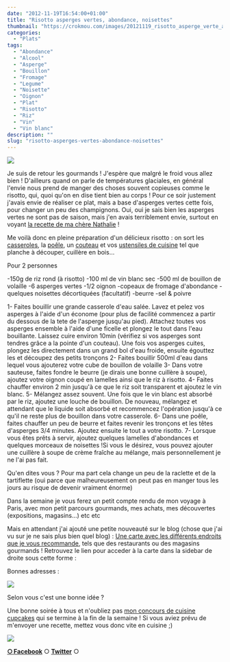 ```yaml
---
date: "2012-11-19T16:54:00+01:00"
title: "Risotto asperges vertes, abondance, noisettes"
thumbnail: "https://crokmou.com/images/20121119_risotto_asperge_verte_abondance_noisette_0031.jpg"
categories:
  - "Plats"
tags:
  - "Abondance"
  - "Alcool"
  - "Asperge"
  - "Bouillon"
  - "Fromage"
  - "Legume"
  - "Noisette"
  - "Oignon"
  - "Plat"
  - "Risotto"
  - "Riz"
  - "Vin"
  - "Vin blanc"
description: ""
slug: "risotto-asperges-vertes-abondance-noisettes"
---
```


[![](http://4.bp.blogspot.com/-7kZQqFg7CDA/UKvKx6p-W_I/AAAAAAAAFXc/_Knrp2v6-3M/s320/20121119_risotto_asperge_verte_abondance_noisette_0031_bann.jpg)](http://4.bp.blogspot.com/-7kZQqFg7CDA/UKvKx6p-W_I/AAAAAAAAFXc/_Knrp2v6-3M/s1600/20121119_risotto_asperge_verte_abondance_noisette_0031_bann.jpg)

Je suis de retour les gourmands ! J'espère que malgré le froid vous allez bien ! D'ailleurs quand on parle de températures glaciales, en général l'envie nous prend de manger des choses souvent copieuses comme le risotto, qui, quoi qu'on en dise tient bien au corps ! Pour ce soir justement j'avais envie de réaliser ce plat, mais a base d'asperges vertes cette fois, pour changer un peu des champignons. Oui, oui je sais bien les asperges vertes ne sont pas de saison, mais j'en avais terriblement envie, surtout en voyant [la recette de ma chère Nathalie](http://www.lacuisinedenathalie.com/article-risotto-aux-asperges-vertes-recette-facile-103995541.html) !

Me voilà donc en pleine préparation d'un délicieux risotto : on sort les [casseroles](http://www.rueducommerce.fr/index/casserole%20fonte), la [poêle](http://www.rueducommerce.fr/m/pl/malid:4769951), un [couteau](http://www.rueducommerce.fr/m/pl/malid:12468606) et vos [ustensiles de cuisine](http://www.rueducommerce.fr/m/pl/malid:43774567) tel que planche à découper, cuillère en bois...

Pour 2 personnes

-150g de riz rond (à risotto) -100 ml de vin blanc sec -500 ml de bouillon de volaille -6 asperges vertes -1/2 oignon -copeaux de fromage d'abondance -quelques noisettes décortiquées (facultatif) -beurre -sel & poivre

1- Faites bouillir une grande casserole d'eau salée. Lavez et pelez vos asperges à l'aide d'un économe (pour plus de facilité commencez a partir du dessous de la tete de l'asperge jusqu'au pied). Attachez toutes vos asperges ensemble à l'aide d'une ficelle et plongez le tout dans l'eau bouillante. Laissez cuire environ 10min (vérifiez si vos asperges sont tendres grâce a la pointe d'un couteau). Une fois vos asperges cuites, plongez les directement dans un grand bol d'eau froide, ensuite égouttez les et découpez des petits tronçons 2- Faites bouillir 500ml d'eau dans lequel vous ajouterez votre cube de bouillon de volaille 3- Dans votre sauteuse, faites fondre le beurre (je dirais une bonne cuillère à soupe), ajoutez votre oignon coupé en lamelles ainsi que le riz à risotto. 4- Faites chauffer environ 2 min jusqu'à ce que le riz soit transparent et ajoutez le vin blanc. 5- Mélangez assez souvent. Une fois que le vin blanc est absorbé par le riz, ajoutez une louche de bouillon. De nouveau, mélangez et attendant que le liquide soit absorbé et recommencez l'opération jusqu'à ce qu'il ne reste plus de bouillon dans votre casserole. 6- Dans une poêle, faites chauffer un peu de beurre et faites revenir les tronçons et les têtes d'asperges 3/4 minutes. Ajoutez ensuite le tout a votre risotto. 7- Lorsque vous êtes prêts à servir, ajoutez quelques lamelles d'abondances et quelques morceaux de noisettes !Si vous le désirez, vous pouvez ajouter une cuillère à soupe de crème fraîche au mélange, mais personnellement je ne l'ai pas fait.

Qu'en dites vous ? Pour ma part cela change un peu de la raclette et de la tartiflette (oui parce que malheureusement on peut pas en manger tous les jours au risque de devenir vraiment énorme)

Dans la semaine je vous ferez un petit compte rendu de mon voyage à Paris, avec mon petit parcours gourmands, mes achats, mes découvertes (expositions, magasins...) etc etc

Mais en attendant j'ai ajouté une petite nouveauté sur le blog (chose que j'ai vu sur je ne sais plus bien quel blog) : [Une carte avec les différents endroits que je vous recommande](https://crokmou.com/p/bonnes-adresses_18.html), tels que des restaurants ou des magasins gourmands ! Retrouvez le lien pour acceder à la carte dans la sidebar de droite sous cette forme :

Bonnes adresses :

[![](http://4.bp.blogspot.com/-LyIjND5tRgY/UKlYirvssvI/AAAAAAAAFPk/wKhXkdau1Tg/s1600/carte_bonnes_adresses.png)](https://crokmou.com/p/bonnes-adresses_18.html)

Selon vous c'est une bonne idée ?

Une bonne soirée à tous et n'oubliez pas [mon concours de cuisine cupcakes](https://crokmou.com/2012/10/concours-recette-cupcake-partenaire-petitplat.fr.html) qui se termine à la fin de la semaine ! Si vous aviez prévu de m'envoyer une recette, mettez vous donc vite en cuisine ;)

[![](http://1.bp.blogspot.com/-sCWuqO1aUns/UIztj8sr84I/AAAAAAAAE5Y/KI6wtOp2oxg/s640/concours_recettes_cupcakes_crokmou_partenaire_petitplat.fr_bann.jpg)](https://crokmou.com/2012/10/concours-recette-cupcake-partenaire-petitplat.fr.html)

[**○<span style="font-size: xx-small; margin: 0px; outline: 0px; padding: 0px;"><span style="font-family: Arial, Helvetica, sans-serif; margin: 0px; outline: 0px; padding: 0px;"> </span></span>Facebook**](https://www.facebook.com/pages/CroKMou/148093255259077) ○ [**Twitter**](https://twitter.com/Crokmou) ○